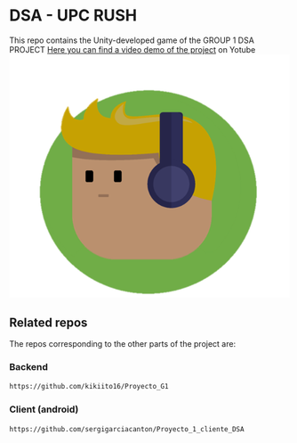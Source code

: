 # DSA - UPC RUSH
This repo contains the Unity-developed game of the GROUP 1 DSA PROJECT
[Here you can find a video demo of the project]() on Yotube
![Image of upcrush](https://raw.githubusercontent.com/errezeeta/DSA-G1-Unity/master/Assets/Sprites/icon.png)
## Related repos 
The repos corresponding to the other parts of the project are:
### Backend
```bash
https://github.com/kikiito16/Proyecto_G1
```
###  Client (android)
```bash
https://github.com/sergigarciacanton/Proyecto_1_cliente_DSA
```
